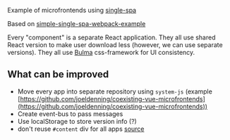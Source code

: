
Example of microfrontends using [single-spa](https://github.com/CanopyTax/single-spa)

Based on [simple-single-spa-webpack-example](https://github.com/joeldenning/simple-single-spa-webpack-example)

Every "component" is a separate React application. They all use shared React version to make user download less (however, we can use separate versions). They all use [Bulma](https://github.com/jgthms/bulma) css-framework for UI consistency.

## What can be improved
* Move every app into separate repository using `system-js` (example [https://github.com/joeldenning/coexisting-vue-microfrontends](https://github.com/joeldenning/coexisting-vue-microfrontends))
* Create event-bus to pass messages
* Use localStorage to store version info (?)
* don't reuse `#content` div for all apps [source](https://github.com/CanopyTax/single-spa-vue/issues/22#issuecomment-546508688)
